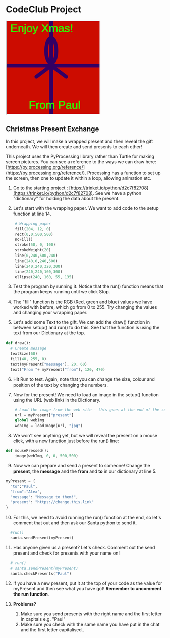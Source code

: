 # CodeClub Project 

![present pic](images/present1.png)

## Christmas Present Exchange

In this project, we will make a wrapped present and then reveal the gift underneath. We will then create and send presents to each other!

This project uses the PyProcessing library rather than Turtle for making screen pictures. You can see a reference to the ways we can draw here: [https://py.processing.org/reference/](https://py.processing.org/reference/). Processing has a function to set up the screen, then one to update it within a loop, allowing animation etc.

1. Go to the starting project : [https://trinket.io/python/d2c7f82708](https://trinket.io/python/d2c7f82708). See we have a python "dictionary" for holding the data about the present. 

2. Let's start with the wrapping paper. We want to add code to the setup function at line 14. 

```python
    # Wrapping paper
    fill(204, 12, 0)
    rect(0,0,500,500)
    noFill()
    stroke(50, 0, 100)
    strokeWeight(20)
    line(0,240,500,240)
    line(240,0,240,500)
    line(240,240,320,300)
    line(240,240,160,300)
    ellipse(240, 160, 55, 135)
```

3. Test the program by running it. Notice that the run() function means that the program keeps running until we click Stop.

4. The "fill" function is the RGB (Red, green and blue) values we have worked with before, which go from 0 to 255. Try changing the values and changing your wrapping paper.

5. Let's add some Text to the gift. We can add the draw() function in between setup() and run() to do this. See that the function is using the text from our Dictionary at the top.

```python
def draw():
  # Create message
  textSize(60)
  fill(40, 255, 0)
  text(myPresent["message"], 20, 60)
  text("From "+ myPresent["from"], 120, 470)
```

6. Hit Run to test. Again, note that you can change the size, colour and position of the text by changing the numbers.

7. Now for the present! We need to load an image in the setup() function using the URL (web link) in the Dictionary.

```python
    # Load the image from the web site - this goes at the end of the setup function
    url = myPresent["present"]
    global webImg
    webImg = loadImage(url, "jpg")
```

8. We won't see anything yet, but we will reveal the present on a mouse click, with a new function just before the run() line:

```python
def mousePressed(): 
    image(webImg, 0, 0, 500,500)
```

9. Now we can prepare and send a present to someone! Change the __present__, the __message__ and the __from__ and __to__ in our dictionary at line 5. 

```python
myPresent = {
  "to":"Paul",
  "from":"Alex",
  "message": "Message to them!",
  "present": "https://change.this.link"
}
```

10. For this, we need to avoid running the run() function at the end, so let's comment that out and then ask our Santa python to send it.

```python
  #run()
  santa.sendPresent(myPresent)
```
11. Has anyone given us a present? Let's check. Comment out the send present and check for presents with your name on!
```python
  # run()
  # santa.sendPresent(myPresent)
  santa.checkPresents("Paul")
```
12. If you have a new present, put it at the top of your code as the value for myPresent and then see what you have got! __Remember to uncomment the run function__.

13. __Problems?__ 
    1. Make sure you send presents with the right name and the first letter in capitals e.g. "Paul"
    2. Make sure you check with the same name you have put in the chat and the first letter capitalised..

